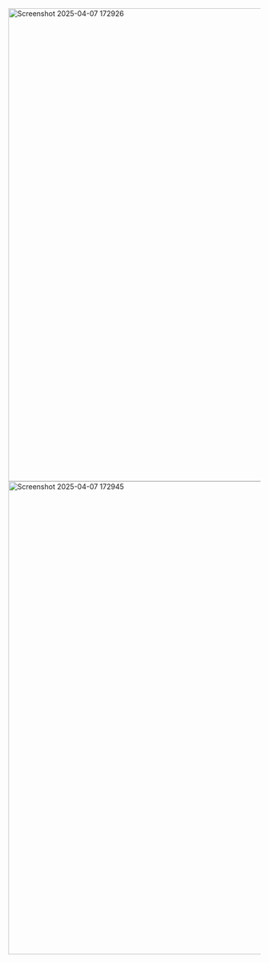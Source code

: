 
<img width="944" alt="Screenshot 2025-04-07 172926" src="https://github.com/user-attachments/assets/2d144f7f-4598-4e51-b6b0-82a91dbc7464" />
<img width="944" alt="Screenshot 2025-04-07 172945" src="https://github.com/user-attachments/assets/c23e2918-c8d1-48ad-84a6-b99afbc3efb8" />







